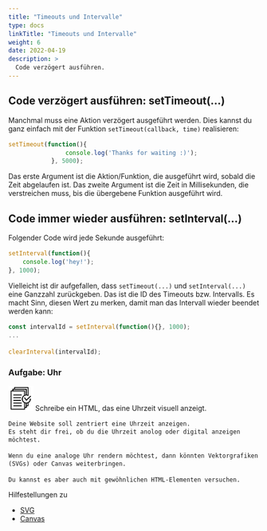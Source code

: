 ```yaml
---
title: "Timeouts und Intervalle"
type: docs
linkTitle: "Timeouts und Intervalle"
weight: 6
date: 2022-04-19
description: >
  Code verzögert ausführen.
---
```


## Code verzögert ausführen: setTimeout(...)
Manchmal muss eine Aktion verzögert ausgeführt werden. Dies kannst du ganz einfach mit der Funktion `setTimeout(callback, time)` realisieren:

```javascript
setTimeout(function(){
                console.log('Thanks for waiting :)');
            }, 5000);
```

Das erste Argument ist die Aktion/Funktion, die ausgeführt wird, sobald die Zeit abgelaufen ist. Das zweite Argument ist die Zeit in Millisekunden, die verstreichen muss, bis die übergebene Funktion ausgeführt wird.

## Code immer wieder ausführen: setInterval(...)
Folgender Code wird jede Sekunde ausgeführt:
```javascript
setInterval(function(){
    console.log('hey!');
}, 1000);
```

Vielleicht ist dir aufgefallen, dass `setTimeout(...)` und `setInterval(...)` eine Ganzzahl zurückgeben. Das ist die ID des Timeouts bzw. Intervalls. Es macht Sinn, diesen Wert zu merken, damit man das Intervall wieder beendet werden kann:

```javascript
const intervalId = setInterval(function(){}, 1000);
...

clearInterval(intervalId);
```

### Aufgabe: Uhr
![task1](/images/task.png) Schreibe ein HTML, das eine Uhrzeit visuell anzeigt.

    Deine Website soll zentriert eine Uhrzeit anzeigen.
    Es steht dir frei, ob du die Uhrzeit anolog oder digital anzeigen möchtest.

    Wenn du eine analoge Uhr rendern möchtest, dann könnten Vektorgrafiken (SVGs) oder Canvas weiterbringen.

    Du kannst es aber auch mit gewöhnlichen HTML-Elementen versuchen.


Hilfestellungen zu
* [SVG](https://www.w3schools.com/graphics/svg_intro.asp)
* [Canvas](https://www.w3schools.com/html/html5_canvas.asp)